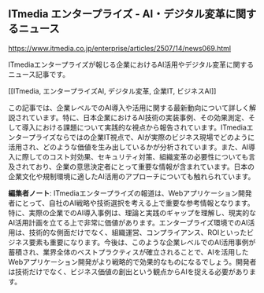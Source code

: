 ## ITmedia エンタープライズ - AI・デジタル変革に関するニュース

https://www.itmedia.co.jp/enterprise/articles/2507/14/news069.html

ITmediaエンタープライズが報じる企業におけるAI活用やデジタル変革に関するニュース記事です。

[[ITmedia, エンタープライズAI, デジタル変革, 企業IT, ビジネスAI]]

この記事では、企業レベルでのAI導入や活用に関する最新動向について詳しく解説されています。特に、日本企業におけるAI技術の実装事例、その効果測定、そして導入における課題について実践的な視点から報告されています。ITmediaエンタープライズならではの企業IT視点で、AIが実際のビジネス現場でどのように活用され、どのような価値を生み出しているかが分析されています。また、AI導入に際してのコスト対効果、セキュリティ対策、組織変革の必要性についても言及されており、企業の意思決定者にとって重要な情報が含まれています。日本の企業文化や規制環境に適したAI活用のアプローチについても触れられています。

**編集者ノート**: ITmediaエンタープライズの報道は、Webアプリケーション開発者にとって、自社のAI戦略や技術選択を考える上で重要な参考情報となります。特に、実際の企業でのAI導入事例は、理論と実践のギャップを理解し、現実的なAI活用計画を立てる上で非常に価値があります。エンタープライズ環境でのAI活用は、技術的な側面だけでなく、組織運営、コンプライアンス、ROIといったビジネス要素も重要になります。今後は、このような企業レベルでのAI活用事例が蓄積され、業界全体のベストプラクティスが確立されることで、AIを活用したWebアプリケーション開発がより戦略的で効果的なものになるでしょう。開発者は技術だけでなく、ビジネス価値の創出という観点からAIを捉える必要があります。